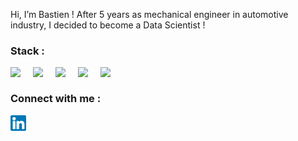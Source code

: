 Hi, I’m Bastien ! After 5 years as mechanical engineer in automotive industry, I decided to become a Data Scientist !

### Stack :
<img align = "left" width= "25px" src="https://cdn.jsdelivr.net/gh/devicons/devicon/icons/python/python-original.svg" style = "padding-right :11px ;" />
<img align = "left" width= "25px" src="https://cdn.jsdelivr.net/gh/devicons/devicon/icons/mysql/mysql-original-wordmark.svg" style = "padding-right :11px ;" />
<img align = "left" width= "25px" src="https://cdn.jsdelivr.net/gh/devicons/devicon/icons/tensorflow/tensorflow-original.svg" style = "padding-right :11px ;" />
<img align = "left" width= "25px" src="https://cdn.jsdelivr.net/gh/devicons/devicon/icons/html5/html5-original.svg" style = "padding-right :11px ;" />
<img align = "left" width= "25px" src="https://cdn.jsdelivr.net/gh/devicons/devicon/icons/css3/css3-original.svg" style = "padding-right :11px ;" />


<br>
<h3> Connect with me :</h3>
<a href = "https://www.linkedin.com/in/bastien-richasse-a6098b96/"> <img align = "left" width= "25px" src="./img/LinkedIn-Symbole.png" style = "padding-right :11px ;" />
</a> 

<!---
BastienRi/BastienRi is a ✨ special ✨ repository because its `README.md` (this file) appears on your GitHub profile.
You can click the Preview link to take a look at your changes.
**
[![img_contact](./img/LinkedIn-Symbole.png)](https://www.linkedin.com/in/bastien-richasse-a6098b96/)]**
--->

